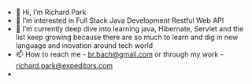 - 👋 Hi, I’m Richard Park
- 👀 I’m interested in Full Stack Java Development Restful Web API 
- 🌱 I’m currently deep dive into learning java, Hibernate, Servlet and the list keep growing because there are so much to learn and dig in new language and inovation around tech world
- 📫 How to reach me - br.bach@gmail.com or through my work - richard.park@expeditors.com
- 
<!---
codeForceBach/codeForceBach is a ✨ special ✨ repository because its `README.md` (this file) appears on your GitHub profile.
You can click the Preview link to take a look at your changes.
--->
